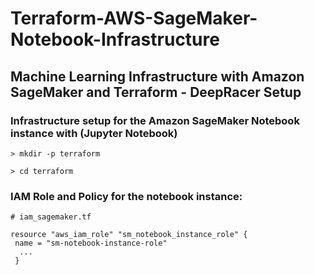 # Terraform-AWS-SageMaker-Notebook-Infrastructure

Machine Learning Infrastructure with Amazon SageMaker and Terraform - DeepRacer Setup
--------------------------------------------------------------------------------------------------------------


### Infrastructure setup for the Amazon SageMaker Notebook instance with (Jupyter Notebook)
```
> mkdir -p terraform
```

```
> cd terraform
 ```
 
 ### IAM Role and Policy for the notebook instance:

 ```
# iam_sagemaker.tf

resource "aws_iam_role" "sm_notebook_instance_role" {
  name = "sm-notebook-instance-role"
   ...
  }

 ```
 
